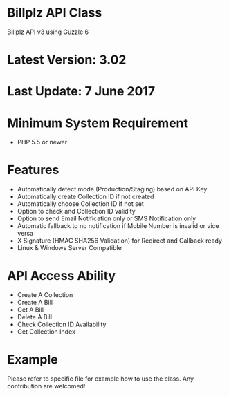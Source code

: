 # Billplz API Class
Billplz API v3 using Guzzle 6

# Latest Version: 3.02
# Last Update: 7 June 2017

# Minimum System Requirement
- PHP 5.5 or newer 

# Features

- Automatically detect mode (Production/Staging) based on API Key
- Automatically create Collection ID if not created
- Automatically choose Collection ID if not set
- Option to check and Collection ID validity
- Option to send Email Notification only or SMS Notification only
- Automatic fallback to no notification if Mobile Number is invalid or vice versa
- X Signature (HMAC SHA256 Validation) for Redirect and Callback ready
- Linux & Windows Server Compatible

# API Access Ability

- Create A Collection
- Create A Bill
- Get A Bill
- Delete A Bill
- Check Collection ID Availability
- Get Collection Index

# Example

Please refer to specific file for example how to use the class. Any contribution are welcomed!
